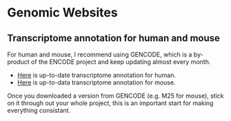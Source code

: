 # Genomic Websites

## Transcriptome annotation for human and mouse

For human and mouse, I recommend using GENCODE, which is a by-product of the ENCODE project and keep updating almost every month.

* [Here](https://www.gencodegenes.org/human/) is up-to-date transcriptome annotation for human. 
* [Here](https://www.gencodegenes.org/mouse/) is up-to-data transcriptome annotation for mouse.

Once you downloaded a version from GENCODE \(e.g. M25 for mouse\), stick on it through out your whole project, this is an important start for making everything consistant.



